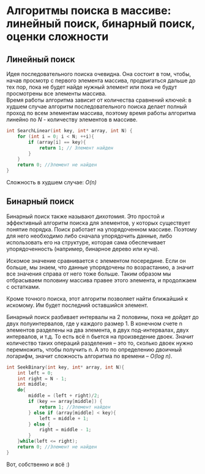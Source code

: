 # Алгоритмы поиска в массиве: линейный поиск, бинарный поиск, оценки сложности
## Линейный поиск

  Идея последовательного поиска очевидна. Она состоит в том, чтобы,
начав просмотр с первого элемента массива, продвигаться дальше
до тех пор, пока не будет найде нужный элемент или пока не будут
просмотрены все элементы массива.<br/>
  Время работы алгоритма зависит от количества сравнений ключей: в
худшем случае алгоритм последовательного поиска делает полный проход
по всем элементам массива, поэтому время работы алгоритма линейно 
по *N* - количеству элементов в массиве.
```C
int SearchLinear(int key, int* array, int N) {
	for (int i = 0; i < N; ++i){
		if (array[i] == key){
			return 1; // Элемент найден
		}
	}
	return 0; //Элемент не найден
}
```
Сложность в худшем случае: *O(n)*

## Бинарный поиск
Бинарный поиск также называют *дихотомия*. 
Это простой и эффективный алгоритм поиска для элементов, у которых существует понятие порядка. 
Поиск работает на упорядоченном массиве. 
Поэтому для него необходимо либо сначала упорядочить данные, либо использовать его на структуре, которая сама обеспечивает упорядоченность (например, бинарное дерево или куча).

Искомое значение сравнивается с элементом посередине. 
Если он больше, мы знаем, что данные упорядочены по возрастанию, а значит все значения справа от него тоже больше. 
Таким образом мы отбрасываем половину массива правее этого элемента, и продолжаем с остатками.

Кроме точного поиска, этот алгоритм позволяет найти ближайший к искомому. Им будет последний оставшийся элемент.

Бинарный поиск разбивает интервалы на 2 половины, пока не дойдет до двух полуинтервалов, где у каждого размер 1. 
В конечном счете n элементов разделены на два элемента, в двух под-интервалах, двух интервалов, и т.д. 
То есть всё n бьется на произведение двоек. 
Значит количество таких операций разделения – это то, сколько двоек нужно перемножить, чтобы получить n. 
А это по определению двоичный логарифм, значит сложность алгоритма по времени – *O(log n)*.
```C
int SeekBinary(int key, int* array, int N){
	int left = 0;
	int right = N - 1;
	int middle;
	do{
		middle = (left + right)/2;
		if (key == array[middle]) {
			return 1; //Элемент найден
		} else if (array[middle] < key){
			left = middle + 1;
		} else {
			right = middle - 1;
		}
	}while(left <= right);
	return 0; //Элемент не найден
}
```
Вот, собственно и всё :)
